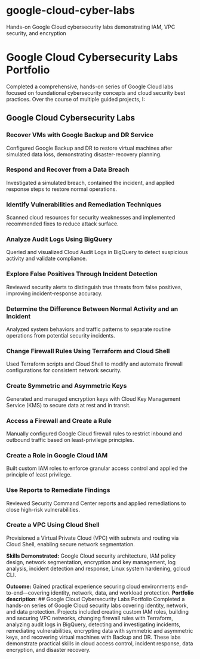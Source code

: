 # google-cloud-cyber-labs
Hands-on Google Cloud cybersecurity labs demonstrating IAM, VPC security, and encryption
# Google Cloud Cybersecurity Labs Portfolio

Completed a comprehensive, hands-on series of Google Cloud labs focused on foundational cybersecurity concepts and cloud security best practices. Over the course of multiple guided projects, I:

## Google Cloud Cybersecurity Labs

### Recover VMs with Google Backup and DR Service
Configured Google Backup and DR to restore virtual machines after simulated data loss, demonstrating disaster-recovery planning.

### Respond and Recover from a Data Breach
Investigated a simulated breach, contained the incident, and applied response steps to restore normal operations.

### Identify Vulnerabilities and Remediation Techniques
Scanned cloud resources for security weaknesses and implemented recommended fixes to reduce attack surface.

### Analyze Audit Logs Using BigQuery
Queried and visualized Cloud Audit Logs in BigQuery to detect suspicious activity and validate compliance.

### Explore False Positives Through Incident Detection
Reviewed security alerts to distinguish true threats from false positives, improving incident-response accuracy.

### Determine the Difference Between Normal Activity and an Incident
Analyzed system behaviors and traffic patterns to separate routine operations from potential security incidents.

### Change Firewall Rules Using Terraform and Cloud Shell
Used Terraform scripts and Cloud Shell to modify and automate firewall configurations for consistent network security.

### Create Symmetric and Asymmetric Keys
Generated and managed encryption keys with Cloud Key Management Service (KMS) to secure data at rest and in transit.

### Access a Firewall and Create a Rule
Manually configured Google Cloud firewall rules to restrict inbound and outbound traffic based on least-privilege principles.

### Create a Role in Google Cloud IAM
Built custom IAM roles to enforce granular access control and applied the principle of least privilege.

### Use Reports to Remediate Findings
Reviewed Security Command Center reports and applied remediations to close high-risk vulnerabilities.

### Create a VPC Using Cloud Shell
Provisioned a Virtual Private Cloud (VPC) with subnets and routing via Cloud Shell, enabling secure network segmentation.

**Skills Demonstrated:** Google Cloud security architecture, IAM policy design, network segmentation, encryption and key management, log analysis, incident detection and response, Linux system hardening, gcloud CLI.

**Outcome:** Gained practical experience securing cloud environments end-to-end—covering identity, network, data, and workload protection.
**Portfolio description**: ## Google Cloud Cybersecurity Labs Portfolio
Completed a hands-on series of Google Cloud security labs covering identity, network, and data protection. Projects included creating custom IAM roles, building and securing VPC networks, changing firewall rules with Terraform, analyzing audit logs in BigQuery, detecting and investigating incidents, remediating vulnerabilities, encrypting data with symmetric and asymmetric keys, and recovering virtual machines with Backup and DR. These labs demonstrate practical skills in cloud access control, incident response, data encryption, and disaster recovery.



